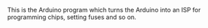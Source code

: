 This is the Arduino program which turns the Arduino into an ISP for programming
chips, setting fuses and so on.

